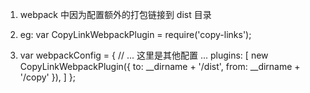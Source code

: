 1.  webpack 中因为配置额外的打包链接到 dist 目录
2.  eg:
    var CopyLinkWebpackPlugin = require('copy-links');

3.  var webpackConfig = {
        // ... 这里是其他配置 ...
        plugins: [
            new CopyLinkWebpackPlugin({
                to: __dirname + '/dist',
                from: __dirname + '/copy'
            }),
        ]
    };
